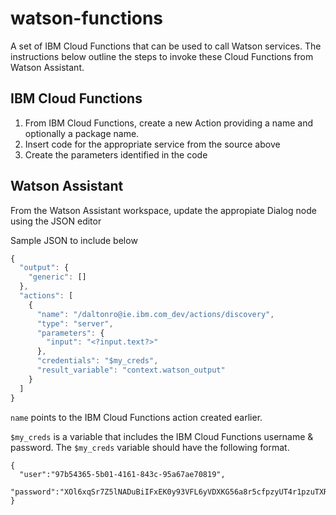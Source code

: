 # watson-functions
A set of IBM Cloud Functions that can be used to call Watson services. The instructions below outline the steps to invoke these Cloud Functions from Watson Assistant. 

## IBM Cloud Functions 
1. From IBM Cloud Functions, create a new Action providing a name and optionally a package name. 
2. Insert code for the appropriate service from the source above 
3. Create the parameters identified in the code 

## Watson Assistant 
From the Watson Assistant workspace, update the appropiate Dialog node using the JSON editor 

Sample JSON to include below 
```javascript
{
  "output": {
    "generic": []
  },
  "actions": [
    {
      "name": "/daltonro@ie.ibm.com_dev/actions/discovery",
      "type": "server",
      "parameters": {
        "input": "<?input.text?>"
      },
      "credentials": "$my_creds",
      "result_variable": "context.watson_output"
    }
  ]
}
```

`name` points to the IBM Cloud Functions action created earlier. 

`$my_creds` is a variable that includes the IBM Cloud Functions username & password. The `$my_creds` variable should have the following format. 
```
{
  "user":"97b54365-5b01-4161-843c-95a67ae70819",
  "password":"XOl6xqSr7Z5lNADuBiIFxEK0y93VFL6yVDXKG56a8r5cfpzyUT4r1pzuTXRIBowk"
}
```



